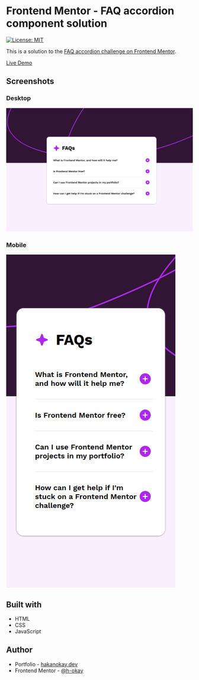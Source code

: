 # Frontend Mentor - FAQ accordion component solution

[![License: MIT](https://img.shields.io/badge/License-MIT-yellow.svg)](https://opensource.org/licenses/MIT)

This is a solution to the [FAQ accordion challenge on Frontend Mentor](https://www.frontendmentor.io/challenges/faq-accordion-wyfFdeBwBz/hub).

[Live Demo](https://hokay-faq-accordion-component.netlify.app/)

## Screenshots

### Desktop

<img src="./desktop.png" alt="desktop"/>

### Mobile

<img src="./mobile.png" alt="desktop"/>

## Built with

- HTML
- CSS
- JavaScript

## Author

- Portfolio - [hakanokay.dev](https://hakanokay.dev/)
- Frontend Mentor - [@h-okay](https://www.frontendmentor.io/profile/h-okay)

